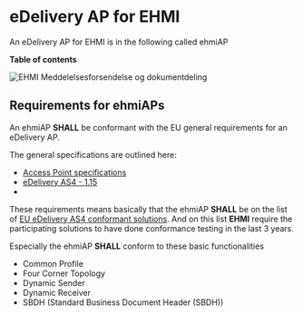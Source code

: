 # eDelivery AP for EHMI

An eDelivery AP for EHMI is in the following called ehmiAP

**Table of contents**


![EHMI Meddelelsesforsendelse og dokumentdeling](/ehmi/assets/images/1_EHMI_Meddelelsesforsendelse_og_dokumentdeling_1315x563.png)

## Requirements for ehmiAPs

An ehmiAP **SHALL** be conformant with the EU general requirements for an eDelivery AP.

The general specifications are outlined here:
- <a href="https://ec.europa.eu/digital-building-blocks/sites/display/DIGITAL/Access+Point+specifications" target="_blank">Access Point specifications</a>
- <a href="https://ec.europa.eu/digital-building-blocks/sites/display/DIGITAL/eDelivery+AS4+-+1.15" target="_blank">eDelivery AS4 - 1.15</a>
- <a href="" target="_blank"></a>

These requirements means basically that the ehmiAP **SHALL** be on the list of <a href="https://ec.europa.eu/digital-building-blocks/sites/display/DIGITAL/eDelivery+AS4+conformant+solutions" target="_blank">EU eDelivery AS4 conformant solutions</a>. And on this list **EHMI** require the participating solutions to have done conformance testing in the last 3 years.

Especially the ehmiAP **SHALL** conform to these basic functionalities
- Common Profile
- Four Corner Topology
- Dynamic Sender
- Dynamic Receiver
- SBDH (Standard Business Document Header (SBDH))


<a href="" target="_blank"></a>